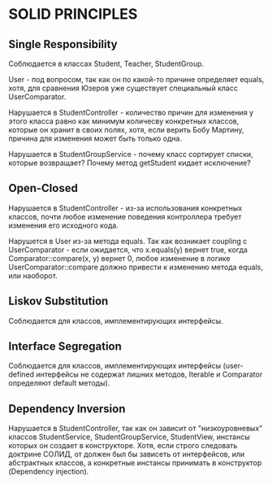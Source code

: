 # SOLID PRINCIPLES

## Single Responsibility

Соблюдается в классах Student, Teacher, StudentGroup.

User - под вопросом, так как он по какой-то причине определяет equals, хотя, для сравнения Юзеров уже существует специальный класс UserComparator.

Нарушается в StudentController - количество причин для изменения у этого класса равно как минимум количесву конкретных классов, которые он хранит в своих полях, хотя, если верить Бобу Мартину, причина для изменения может быть только одна.

Нарушается в StudentGroupService - почему класс сортирует списки, которые возвращает? Почему метод getStudent кидает исключение?

## Open-Closed

Нарушается в StudentController - из-за использования конкретных классов, почти любое изменение поведения контроллера требует изменения его исходного кода. 

Нарушется в User из-за метода equals. Так как возникает coupling с UserComparator - если ожидается, что x.equals(y) вернет true, когда Comparator::compare(x, y) вернет 0, любое изменение в логике UserComparator::compare должно привести к изменению метода equals, или наоборот.

## Liskov Substitution

Соблюдается для классов, имплементирующих интерфейсы. 

## Interface Segregation

Соблюдается для классов, имплементирующих интерфейсы (user-defined интерфейсы не содержат лишних методов, Iterable и Comparator определяют default методы).

## Dependency Inversion

Нарушается в StudentController, так как он зависит от "низкоуровневых" классов StudentService, StudentGroupService, StudentView, инстансы которых он создает в конструкторе. Хотя, если строго следовать доктрине СОЛИД, от должен был бы зависеть от интерфейсов, или абстрактных классов, а конкретные инстансы принимать в конструктор (Dependency injection). 